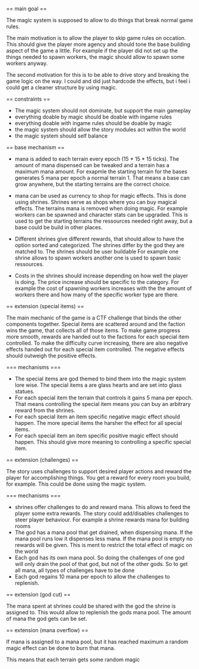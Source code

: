 == main goal ==

The magic system is supposed to allow to do things that break normal game rules.

The main motivation is to allow the player to skip game rules on occation. This should give the player more agency and should tone the base building aspect of the game a little.
For example if the player did not set up the things needed to spawn workers, the magic should allow to spawn some workers anyway.

The second motivation for this is to be able to drive story and breaking the game logic on the way. I could and did just hardcode the effects, but i feel i could get a cleaner structure by using magic.

== constraints ==

* The magic system should not dominate, but support the main gameplay
* everything doable by magic should be doable with ingame rules
* everything doable with ingame rules should be doable by magic
* the magic system should allow the story modules act within the world
* the magic system should self balance

== base mechanism ==

* mana is added to each terrain every epoch (15 * 15 * 15 ticks). The amount of mana dispensed can be tweaked and a terrain has a maximum mana amount.
For exapmle the starting terrain for the bases generates 5 mana per epoch a normal terrain 1. That means a base can grow anywhere, but the starting terrains are the correct choice.

* mana can be used as currency to shop for magic effects. This is done using shrines. Shrines serve as shops where you can buy magical effects. The terrains mana is removed when doing magic.
For example workers can be spawned and character stats can be upgraded. This is used to get the starting terrains the ressources needed right away, but a base could be build in other places.

* Different shrines give different rewards, that should allow to have the option sorted and categorized. The shrines differ by the god they are matched to. The shrines should be user buildable
For example one shrine allows to spawn workers another one is used to spawn basic ressources.

* Costs in the shrines should increase depending on how well the player is doing. The price increase should be specific to the category.
For example the cost of spawning workers increases with the the amount of workers there and how many of the specific worker type are there.

== extension (special items) ==

The main mechanic of the game is a CTF challenge that binds the other components together. Special items are scattered around and the faction wins the game, that collects all of those items.
To make game progress more smooth, rewards are handed out to the factions for each special item controlled.
To make the difficulty curve increasing, there are also negative effects handed out for each special item controlled. The negative effects should outweigh the positive effects.

=== mechanisms ===

* The special items are god themed to bind them into the magic system lore wise. The special items a are glass hearts and are set into glass statues.
* For each special item the terrain that controls it gains 5 mana per epoch. That means controlling the special item means you can buy an arbitrary reward from the shrines.
* For each special item an item specific negative magic effect should happen. The more special items the harsher the effect for all special items.
* For each special item an item specific positive magic effect should happen. This should give more meaning to controlling a specific special item.

== extension (challenges) ==

The story uses challenges to support desired player actions and reward the player for accomplishing things.
You get a reward for every room you build, for example.
This could be done using the magic system.

=== mechanisms ===

* shrines offer challenges to do and reward mana. This allows to feed the player some extra rewards. The story could add/disables challenges to steer player behaviour.
For example a shrine rewards mana for building rooms
* The god has a mana pool that get drained, when dispensing mana. If the mana pool runs low it dispenses less mana. If the mana pool is empty no rewards will be given.
This is ment to restrict the total effect of magic on the world
* Each god has its own mana pool. So doing the challenges of one god will only drain the pool of that god, but not of the other gods. So to get all mana, all types of challenges have to be done
* Each god regains 10 mana per epoch to allow the challenges to replenish.





== extension (god cut) ==

The mana spent at shrines could be shared with the god the shrine is assigned to. This would allow to replenish the gods mana pool.
The amount of mana the god gets can be set.

== extension (mana overflow) ==

If mana is assigned to a mana pool, but it has reached maximum a random magic effect can be done to burn that mana.

This means that each terrain gets some random magic
